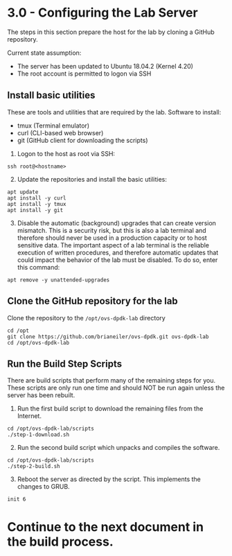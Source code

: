 # 3.0 - Configuring the Lab Server
The steps in this section prepare the host for the lab by cloning a GitHub repository.

Current state assumption:
* The server has been updated to Ubuntu 18.04.2 (Kernel 4.20)
* The root account is permitted to logon via SSH

## Install basic utilities
These are tools and utilities that are required by the lab.
Software to install:
* tmux (Terminal emulator)
* curl (CLI-based web browser)
* git (GitHub client for downloading the scripts)

1. Logon to the host as root via SSH:
```
ssh root@<hostname>
```

2. Update the repositories and install the basic utilities:
```
apt update
apt install -y curl
apt install -y tmux
apt install -y git
```
3. Disable the automatic (background) upgrades that can create version mismatch. This is a security risk, but this is also a lab terminal and therefore should never be used in a production capacity or to host sensitive data. The important aspect of a lab terminal is the reliable execution of written procedures, and therefore automatic updates that could impact the behavior of the lab must be disabled. To do so, enter this command:
```
apt remove -y unattended-upgrades
```

## Clone the GitHub repository for the lab
Clone the repository to the `/opt/ovs-dpdk-lab` directory
```
cd /opt
git clone https://github.com/brianeiler/ovs-dpdk.git ovs-dpdk-lab
cd /opt/ovs-dpdk-lab
```

## Run the Build Step Scripts
There are build scripts that perform many of the remaining steps for you. These scripts are only run one time and should NOT be run again unless the server has been rebuilt.

1. Run the first build script to download the remaining files from the Internet.
```
cd /opt/ovs-dpdk-lab/scripts
./step-1-download.sh
```
2. Run the second build script which unpacks and compiles the software.
```
cd /opt/ovs-dpdk-lab/scripts
./step-2-build.sh
```
3. Reboot the server as directed by the script. This implements the changes to GRUB.
```
init 6
```


# Continue to the next document in the build process.
